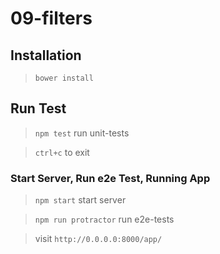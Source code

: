 09-filters
==========

## Installation

> `bower install`

## Run Test

> `npm test` run unit-tests

> `ctrl+c` to exit

### Start Server, Run e2e Test, Running App

> `npm start` start server

> `npm run protractor` run e2e-tests

> visit `http://0.0.0.0:8000/app/`
